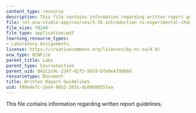 ```yaml
---
content_type: resource
description: This file contains information regarding written report guidelines.
file: /ol-ocw-studio-app/courses/5-35-introduction-to-experimental-chemistry-fall-2012/f80e4e7c2ed486b32031dc6900925faa_MIT5_35F12_written_report.pdf
file_size: 78240
file_type: application/pdf
learning_resource_types:
- Laboratory Assignments
license: https://creativecommons.org/licenses/by-nc-sa/4.0/
ocw_type: OCWFile
parent_title: Labs
parent_type: CourseSection
parent_uid: 842c2c9c-234f-82f3-567d-bfe9e47ddb9d
resourcetype: Document
title: Written Report Guidelines
uid: f80e4e7c-2ed4-86b3-2031-dc6900925faa
---
```

This file contains information regarding written report guidelines.